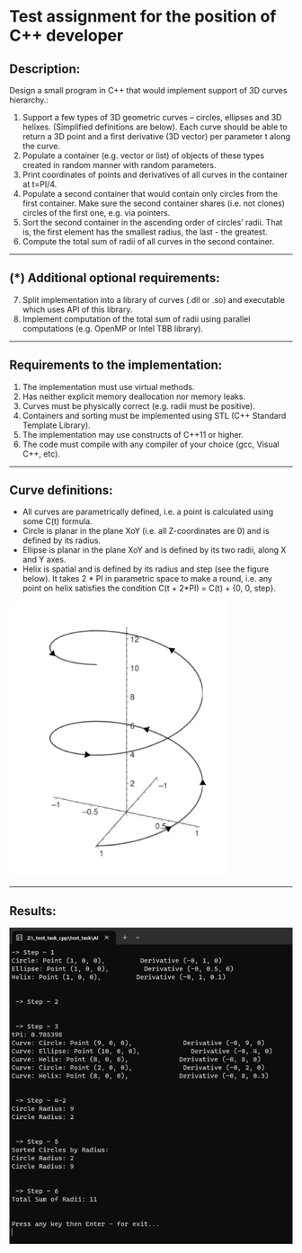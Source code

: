 # Test assignment for the position of C++ developer

## Description:
Design a small program in C++ that would implement support of 3D 
curves hierarchy.:
1. Support a few types of 3D geometric curves – circles, ellipses and 3D helixes. (Simplified
  definitions are below). Each curve should be able to return a 3D point and a first derivative (3D
  vector) per parameter t along the curve.
2. Populate a container (e.g. vector or list) of objects of these types created in random manner with
  random parameters.
3. Print coordinates of points and derivatives of all curves in the container at t=PI/4.
4. Populate a second container that would contain only circles from the first container. Make sure the
  second container shares (i.e. not clones) circles of the first one, e.g. via pointers.
5. Sort the second container in the ascending order of circles’ radii. That is, the first element has the
  smallest radius, the last - the greatest.
6. Compute the total sum of radii of all curves in the second container.

---

## (*) Additional optional requirements:

7. Split implementation into a library of curves (.dll or .so) and executable which uses API of this
  library.
8. Implement computation of the total sum of radii using parallel computations (e.g. OpenMP or Intel
  TBB library).

---

## Requirements to the implementation:
1. The implementation must use virtual methods.
2. Has neither explicit memory deallocation nor memory leaks.
3. Curves must be physically correct (e.g. radii must be positive).
4. Containers and sorting must be implemented using STL (C++ Standard Template Library).
5. The implementation may use constructs of C++11 or higher.
6. The code must compile with any compiler of your choice (gcc, Visual C++, etc).

---

## Curve definitions:
- All curves are parametrically defined, i.e. a point is calculated using some C(t) formula.
- Circle is planar in the plane XoY (i.e. all Z-coordinates are 0) and is defined by its radius.
- Ellipse is planar in the plane XoY and is defined by its two radii, along X and Y axes.
- Helix is spatial and is defined by its radius and step (see the figure below). It takes 2 * PI in
  parametric space to make a round, i.e. any point on helix satisfies the condition C(t + 2*PI) = C(t) +
  {0, 0, step}.

![img.png](img.png)

---

## Results:
![img_1.png](img_1.png)